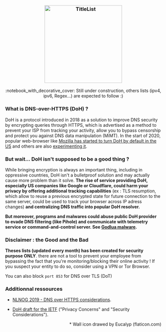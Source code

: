 <h3 align="center"><img src=https://github.com/Sekhan/TheGreatWall/blob/master/Picture/TitleList.jpg alt="TitleList" height="250px"></h3>

<p align="center"> :notebook_with_decorative_cover: Still under construction, others lists (ipv4, ipv6, Regex...) are expected to follow :)

### What is DNS-over-HTTPS (DoH) ?

DoH is a protocol introduced in 2018 as a solution to improve DNS security by encrypting queries through HTTPS, which is advertised as a method to prevent your ISP from tracking your activity, allow you to bypass censorship and protect you against DNS data manipulation (MiMT). In the start of 2020, popular web-browser like <a href="https://arstechnica.com/information-technology/2020/02/firefox-turns-encrypted-dns-on-by-default-to-thwart-snooping-isps/"> Mozilla has started to turn DoH by default in the US</a> and others are also <a href="https://blog.chromium.org/2019/09/experimenting-with-same-provider-dns.html"> experimenting it</a>.

### But wait... DoH isn't supposed to be a good thing ?

While bringing encryption is always an important thing, including in oppressive countries, DoH isn't a bulletproof solution and may actually cause more problem than it solve. **The rise of service providing DoH, especially US companies like Google or Cloudflare, could harm your privacy by offering additional tracking capabilities** (ex : TLS resumption, which allow to reuse a previous encrypted state for future connection to the same server, could be used to track your browser across IP adress changes) **and centralizing DNS traffic into popular DoH resolver.**

**But moreover, programs and malwares could abuse public DoH provider to evade DNS filtering (like Pihole) and communicate with telemetry service or command-and-control server. See <a href="https://www.trendmicro.com/vinfo/us/security/news/cybercrime-and-digital-threats/new-godlua-backdoor-found-abusing-dns-over-https-doh-protocol">Godlua malware</a>.**

### Disclaimer : the Good and the Bad

**Theses lists (updated every month) has been created for security purpose ONLY**. there are not a tool to prevent your employee from bypassing the fact that you're monitoring/blocking their online activity ! If you suspect your entity to do so, consider using a VPN or Tor Browser.

You can also block `port 853` for DNS over TLS (DoT)

### Additionnal ressources

- <a href="https://www.youtube.com/watch?v=pjin3nv8jAo"> NLNOG 2019 - DNS over HTTPS considerations</a>.

- <a href="https://www.ietf.org/id/draft-doh-reid-operator-00.txt">DoH draft for the IETF</a> ("Privacy Concerns" and "Security Considerations").


<p align="right"> * Wall icon drawed by Eucalyp (flaticon.com)
